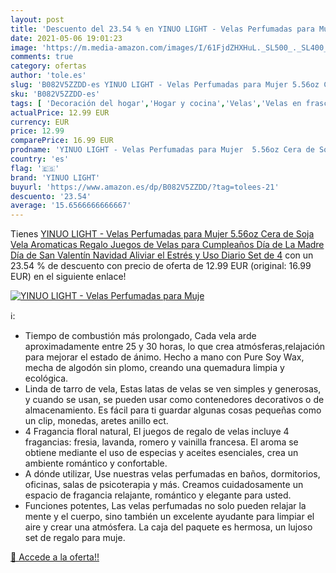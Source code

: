 ```yaml
---
layout: post
title: 'Descuento del 23.54 % en YINUO LIGHT - Velas Perfumadas para Muje'
date: 2021-05-06 19:01:23
image: 'https://m.media-amazon.com/images/I/61FjdZHXHuL._SL500_._SL400_.jpg'
comments: true
category: ofertas
author: 'tole.es'
slug: 'B082V5ZZDD-es YINUO LIGHT - Velas Perfumadas para Mujer 5.56oz Cera de...'
sku: 'B082V5ZZDD-es'
tags: [ 'Decoración del hogar','Hogar y cocina','Velas','Velas en frasco','Velas y candelabros','navidad','yinuo light', ]
actualPrice: 12.99 EUR
currency: EUR
price: 12.99
comparePrice: 16.99 EUR
prodname: 'YINUO LIGHT - Velas Perfumadas para Mujer  5.56oz Cera de Soja  Vela Aromaticas Regalo  Juegos de Velas para Cumpleaños  Día de La Madre  Día de San Valentín  Navidad  Aliviar el Estrés y Uso Diario  Set de 4'
country: 'es'
flag: '🇪🇸'
brand: 'YINUO LIGHT'
buyurl: 'https://www.amazon.es/dp/B082V5ZZDD/?tag=tolees-21'
descuento: '23.54'
average: '15.6566666666667'
---
```


Tienes [YINUO LIGHT - Velas Perfumadas para Mujer  5.56oz Cera de Soja  Vela Aromaticas Regalo  Juegos de Velas para Cumpleaños  Día de La Madre  Día de San Valentín  Navidad  Aliviar el Estrés y Uso Diario  Set de 4](https://www.amazon.es/dp/B082V5ZZDD/?tag=tolees-21) con un 23.54 % de descuento con precio de oferta de 12.99 EUR (original: 16.99 EUR) en el siguiente enlace!

[![YINUO LIGHT - Velas Perfumadas para Muje](https://m.media-amazon.com/images/I/61FjdZHXHuL._SL500_._SL400_.jpg)](https://www.amazon.es/dp/B082V5ZZDD/?tag=tolees-21)

ℹ️:

- Tiempo de combustión más prolongado, Cada vela arde aproximadamente entre 25 y 30 horas, lo que crea atmósferas,relajación para mejorar el estado de ánimo. Hecho a mano con Pure Soy Wax, mecha de algodón sin plomo, creando una quemadura limpia y ecológica.
- Linda de tarro de vela, Estas latas de velas se ven simples y generosas, y cuando se usan, se pueden usar como contenedores decorativos o de almacenamiento. Es fácil para ti guardar algunas cosas pequeñas como un clip, monedas, aretes anillo ect.
- 4 Fragancia floral natural, El juegos de regalo de velas incluye 4 fragancias: fresia, lavanda, romero y vainilla francesa. El aroma se obtiene mediante el uso de especias y aceites esenciales, crea un ambiente romántico y confortable.
- A dónde utilizar, Use nuestras velas perfumadas en baños, dormitorios, oficinas, salas de psicoterapia y más. Creamos cuidadosamente un espacio de fragancia relajante, romántico y elegante para usted.
- Funciones potentes, Las velas perfumadas no solo pueden relajar la mente y el cuerpo, sino también un excelente ayudante para limpiar el aire y crear una atmósfera. La caja del paquete es hermosa, un lujoso set de regalo para muje.

[🛒 Accede a la oferta!!](https://www.amazon.es/dp/B082V5ZZDD/?tag=tolees-21)
